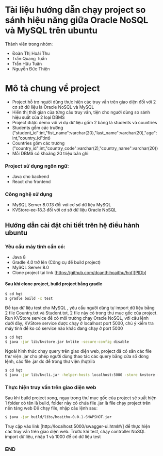 # Tài liệu hướng dẫn chạy project so sánh hiệu năng giữa Oracle NoSQL và MySQL trên ubuntu

Thành viên trong nhóm:
  - Đoàn Thị Hoài Thu
  - Trần Quang Tuấn
  - Trần Hữu Tuân
  - Nguyễn Đức Thiện

# Mô tả chung về project

  - Project hỗ trợ người dùng thực hiện các truy vấn trên giao diện đối với 2 cơ sở dữ liệu là Oracle NoSQL và MySQL
  - Hiển thị thời gian của từng câu truy vấn, tiện cho người dùng so sánh hiệu suất của 2 loại DBMS
  - Project được demo với ví dụ dữ liệu gồm 2 bảng là students và countries
  - Students gồm các trường ("student_id":int,"fist_name":varchar(20),"last_name":varchar(20),"age":int,"country_id":int)
  - Countries gồm các trường ("country_id":int,"country_code":varchar(2),"country_name":varchar(20))
  - Mỗi DBMS có khoảng 20 triệu bản ghi

### Project sử dụng ngôn ngữ:
  - Java cho backend
  - React cho frontend


### Công nghệ sử dụng

* MySQL Server 8.0.13 đối vơi cơ sở dữ liệu MySQL
* KVStore-ee-18.3 đối với cơ sở dữ liệu Oracle NoSQL

## Hướng dẫn cài đặt chi tiết trên hệ điều hành ubuntu

### Yêu cầu máy tính cần có:
- Java 8
- Gradle 4.0 trở lên (Công cụ để build project)
- MySQL Server 8.0
- Clone project tại link [https://github.com/doanthihoaithu/hqt][PlDb]
#### Sau khi clone project, build project bằng gradle
```sh
$ cd hqt
$ gradle build -x test
```
Để tạo dữ liệu test cho MySQL , yêu cầu người dùng tự import dữ liệu bằng 2 file Country.txt và Student.txt, 2 file này có trong thư mục gốc của project.
Run KVStore service để có môi trường chạy Oracle NoSQL, với câu lệnh dưới đây, KVStore service được chạy ở localhost port 5000, chú ý kiểm tra máy tính để ko có service nào khác đang chạy ở port 5000

```sh
$ cd hqt
$ java -jar lib/kvstore.jar kvlite -secure-config disable
```
Ngoài hình thức chạy query trên giao diện web, project đã có sẵn các file thư viện .jar cho phép người dùng thao tác các query bằng cửa sổ dòng lệnh, các file .jar dc để trong thư viện /hqt/lib

```sh
$ cd hqt
$ java -jar lib/kvcli.jar -helper-hosts localhost:5000 -store kvstore -timeout 600000
```

### Thực hiện truy vấn trên giao diện web
Sau khi build project xong, ngay trong thư mục gốc của project sẽ xuất hiện 1 folder có tên là build, folder này có chứa file .jar là file chạy project trên nền tảng web
Để chạy file, nhập câu lệnh sau:
```sh
$ java -jar build/libs/hoaithu-0.0.1-SNAPSHOT.jar
```
Truy cập vào link [http://localhost:5000/swagger-ui.html#/] để thực hiện các truy vấn trên giao diện web.
Trước khi test, chạy controller NoSQL import dữ liệu, nhập 1 và 1000 để có dữ liệu test

### END